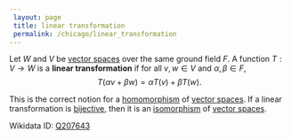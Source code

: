 ```yaml
---
 layout: page
 title: linear transformation
 permalink: /chicago/linear_transformation
---
```


Let $W$ and $V$ be [vector spaces](https://mathgloss.github.io/MathGloss/chicago/vector_space) over the same ground field $F$. A function $T: V \to W$ is a **linear transformation** if for all $v,w \in V$ and $\alpha,\beta \in F$, $$T(\alpha v+\beta w) = \alpha T(v) + \beta T(w).$$

This is the correct notion for a [homomorphism](https://mathgloss.github.io/MathGloss/chicago/homomorphism) of [vector spaces](https://mathgloss.github.io/MathGloss/chicago/vector_space). If a linear transformation is [bijective](https://mathgloss.github.io/MathGloss/chicago/bijective), then it is an [isomorphism](https://mathgloss.github.io/MathGloss/chicago/isomorphism) of [vector spaces](https://mathgloss.github.io/MathGloss/chicago/vector_space).

Wikidata ID: [Q207643](https://www.wikidata.org/wiki/Q207643)